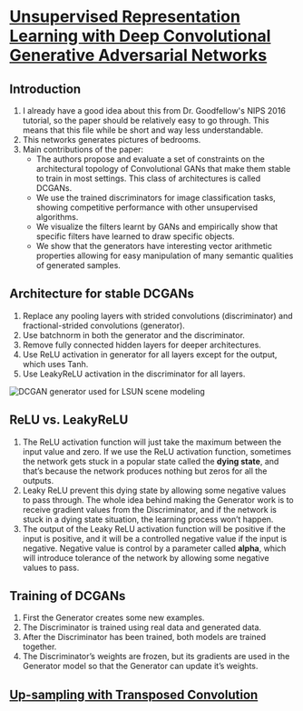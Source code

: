 # [Unsupervised Representation Learning with Deep Convolutional Generative Adversarial Networks](https://arxiv.org/abs/1511.06434)

## Introduction

1. I already have a good idea about this from Dr. Goodfellow's NIPS 2016 tutorial, so the paper should be relatively easy to go through. This means that this file while be short and way less understandable.
2. This networks generates pictures of bedrooms.
3. Main contributions of the paper:
    * The authors propose and evaluate a set of constraints on the architectural topology of Convolutional GANs that make them stable to train in most settings. This class of architectures is called DCGANs.
    * We use the trained discriminators for image classification tasks, showing competitive performance with other unsupervised algorithms.
    * We visualize the filters learnt by GANs and empirically show that specific filters have learned to draw specific objects.
    * We show that the generators have interesting vector arithmetic properties allowing for easy manipulation of many semantic qualities of generated samples.

## Architecture for stable DCGANs

1. Replace any pooling layers with strided convolutions (discriminator) and fractional-strided convolutions (generator).
2. Use batchnorm in both the generator and the discriminator.
3. Remove fully connected hidden layers for deeper architectures.
4. Use ReLU activation in generator for all layers except for the output, which uses Tanh.
5. Use LeakyReLU activation in the discriminator for all layers.

![DCGAN generator used for LSUN scene modeling](https://cdn-images-1.medium.com/max/1200/1*rdXKdyfNjorzP10ZA3yNmQ.png)

## ReLU vs. LeakyReLU

1. The ReLU activation function will just take the maximum between the input value and zero. If we use the ReLU activation function, sometimes the network gets stuck in a popular state called the **dying state**, and that’s because the network produces nothing but zeros for all the outputs.
2. Leaky ReLU prevent this dying state by allowing some negative values to pass through. The whole idea behind making the Generator work is to receive gradient values from the Discriminator, and if the network is stuck in a dying state situation, the learning process won’t happen.
3. The output of the Leaky ReLU activation function will be positive if the input is positive, and it will be a controlled negative value if the input is negative. Negative value is control by a parameter called **alpha**, which will introduce tolerance of the network by allowing some negative values to pass.

## Training of DCGANs

1. First the Generator creates some new examples.
2. The Discriminator is trained using real data and generated data.
3. After the Discriminator has been trained, both models are trained together.
4. The Discriminator’s weights are frozen, but its gradients are used in the Generator model so that the Generator can update it’s weights.

## [Up-sampling with Transposed Convolution](https://towardsdatascience.com/up-sampling-with-transposed-convolution-9ae4f2df52d0)